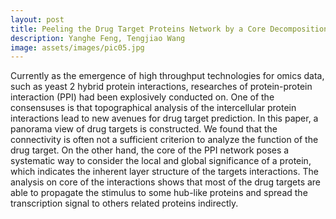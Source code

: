```yaml
---
layout: post
title: Peeling the Drug Target Proteins Network by a Core Decomposition Method
description: Yanghe Feng, Tengjiao Wang
image: assets/images/pic05.jpg
---
```


Currently as the emergence of high throughput technologies for omics data, such as yeast 2 hybrid protein interactions, researches of protein-protein interaction (PPI) had been explosively conducted on. One of the consensuses is that topographical analysis of the intercellular protein interactions lead to new avenues for drug target prediction. In this paper, a panorama view of drug targets is constructed. We found that the connectivity is often not a sufficient criterion to analyze the function of the drug target. On the other hand, the core of the PPI network poses a systematic way to consider the local and global significance of a protein, which indicates the inherent layer structure of the targets interactions.<!--excerpt--> The analysis on core of the interactions shows that most of the drug targets are able to propagate the stimulus to some hub-like proteins and spread the transcription signal to others related proteins indirectly.
